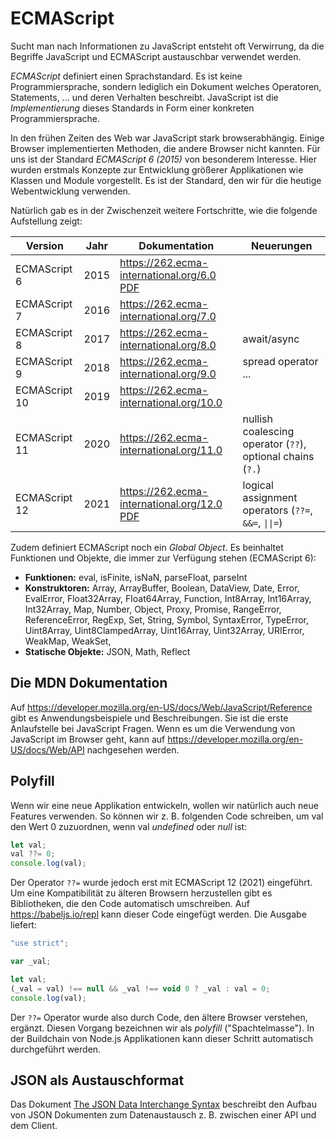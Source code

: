 # ECMAScript

Sucht man nach Informationen zu JavaScript entsteht oft Verwirrung, da die Begriffe JavaScript
und ECMAScript austauschbar verwendet werden.

*ECMAScript* definiert einen Sprachstandard. Es ist keine Programmiersprache, sondern lediglich
ein Dokument welches Operatoren, Statements, ... und deren Verhalten beschreibt. JavaScript
ist die *Implementierung* dieses Standards in Form einer konkreten Programmiersprache.

In den frühen Zeiten des Web war JavaScript stark browserabhängig. Einige Browser implementierten
Methoden, die andere Browser nicht kannten. Für uns ist der Standard *ECMAScript 6 (2015)* von
besonderem Interesse. Hier wurden erstmals Konzepte zur Entwicklung größerer Applikationen wie
Klassen und Module vorgestellt. Es ist der Standard, den wir für die heutige Webentwicklung
verwenden.

Natürlich gab es in der Zwischenzeit weitere Fortschritte, wie die folgende Aufstellung zeigt:

| Version       | Jahr | Dokumentation                                                                      | Neuerungen                                                 |
| ------------- | ---- | ---------------------------------------------------------------------------------- | ---------------------------------------------------------- |
| ECMAScript 6  | 2015 | https://262.ecma-international.org/6.0 [PDF](ECMA-262_6th_edition_june_2015.pdf)   |                                                            |
| ECMAScript 7  | 2016 | https://262.ecma-international.org/7.0                                             |                                                            |
| ECMAScript 8  | 2017 | https://262.ecma-international.org/8.0                                             | await/async                                                |
| ECMAScript 9  | 2018 | https://262.ecma-international.org/9.0                                             | spread operator ...                                        |
| ECMAScript 10 | 2019 | https://262.ecma-international.org/10.0                                            |                                                            |
| ECMAScript 11 | 2020 | https://262.ecma-international.org/11.0                                            | nullish coalescing operator (`??`), optional chains (`?.`) |
| ECMAScript 12 | 2021 | https://262.ecma-international.org/12.0 [PDF](ECMA-262_12th_edition_june_2021.pdf) | logical assignment operators (`??=`, `&&=`, `\|\|=`)       |

Zudem definiert ECMAScript noch ein *Global Object*. Es beinhaltet Funktionen und Objekte, die immer
zur Verfügung stehen (ECMAScript 6):

- **Funktionen:** eval, isFinite, isNaN, parseFloat, parseInt
- **Konstruktoren:** Array, ArrayBuffer, Boolean, DataView, Date, Error, EvalError, Float32Array,
Float64Array, Function, Int8Array, Int16Array, Int32Array, Map, Number, Object, Proxy, Promise,
RangeError, ReferenceError, RegExp, Set, String, Symbol, SyntaxError, TypeError, Uint8Array,
Uint8ClampedArray, Uint16Array, Uint32Array, URIError, WeakMap, WeakSet, 
- **Statische Objekte:** JSON, Math, Reflect

## Die MDN Dokumentation

Auf https://developer.mozilla.org/en-US/docs/Web/JavaScript/Reference gibt es Anwendungsbeispiele
und Beschreibungen. Sie ist die erste Anlaufstelle bei JavaScript Fragen. Wenn es um die
Verwendung von JavaScript im Browser geht, kann auf https://developer.mozilla.org/en-US/docs/Web/API
nachgesehen werden.

## Polyfill

Wenn wir eine neue Applikation entwickeln, wollen wir natürlich auch neue Features verwenden.
So können wir z. B. folgenden Code schreiben, um val den Wert 0 zuzuordnen, wenn val *undefined*
oder *null* ist:
```javascript
let val;
val ??= 0;
console.log(val);
```

Der Operator `??=` wurde jedoch erst mit ECMAScript 12 (2021) eingeführt. Um eine Kompatibilität
zu älteren Browsern herzustellen gibt es Bibliotheken, die den Code automatisch umschreiben. Auf
https://babeljs.io/repl kann dieser Code eingefügt werden. Die Ausgabe liefert:

```javascript
"use strict";

var _val;

let val;
(_val = val) !== null && _val !== void 0 ? _val : val = 0;
console.log(val);
```

Der `??=` Operator wurde also durch Code, den ältere Browser verstehen, ergänzt. Diesen Vorgang
bezeichnen wir als *polyfill* ("Spachtelmasse"). In der Buildchain von Node.js Applikationen kann
dieser Schritt automatisch durchgeführt werden.

## JSON als Austauschformat

Das Dokument [The JSON Data Interchange Syntax](ECMA-404_2nd_edition_december_2017.pdf)
beschreibt den Aufbau von JSON Dokumenten zum Datenaustausch z. B. zwischen einer API und dem
Client.

